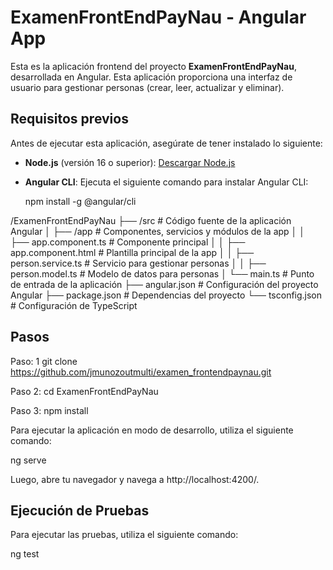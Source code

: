 # ExamenFrontEndPayNau - Angular App

Esta es la aplicación frontend del proyecto **ExamenFrontEndPayNau**, desarrollada en Angular. Esta aplicación proporciona una interfaz de usuario para gestionar personas (crear, leer, actualizar y eliminar).

## Requisitos previos

Antes de ejecutar esta aplicación, asegúrate de tener instalado lo siguiente:

- **Node.js** (versión 16 o superior): [Descargar Node.js](https://nodejs.org/)
- **Angular CLI**: Ejecuta el siguiente comando para instalar Angular CLI:

  npm install -g @angular/cli

/ExamenFrontEndPayNau
├── /src                # Código fuente de la aplicación Angular
│   ├── /app            # Componentes, servicios y módulos de la app
│   │   ├── app.component.ts    # Componente principal
│   │   ├── app.component.html  # Plantilla principal de la app
│   │   ├── person.service.ts    # Servicio para gestionar personas
│   │   ├── person.model.ts      # Modelo de datos para personas
│   └── main.ts         # Punto de entrada de la aplicación
├── angular.json        # Configuración del proyecto Angular
├── package.json        # Dependencias del proyecto
└── tsconfig.json       # Configuración de TypeScript


## Pasos
Paso: 1
git clone https://github.com/jmunozoutmulti/examen_frontendpaynau.git

Paso 2:
cd ExamenFrontEndPayNau

Paso 3:
npm install

Para ejecutar la aplicación en modo de desarrollo, utiliza el siguiente comando:

ng serve

Luego, abre tu navegador y navega a http://localhost:4200/.


## Ejecución de Pruebas
Para ejecutar las pruebas, utiliza el siguiente comando:

ng test
